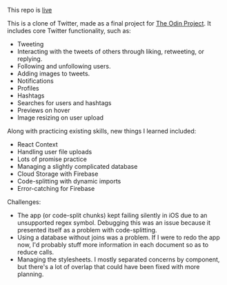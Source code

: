 This repo is [live](https://twitter-clone-12cf9.web.app/)

This is a clone of Twitter, made as a final project for [The Odin Project](https://www.theodinproject.com/courses/javascript/lessons/final-project-116ff273-1e55-4055-bd7f-146c17d0ec9c). It includes core Twitter functionality, such as:

- Tweeting
- Interacting with the tweets of others through liking, retweeting, or replying. 
- Following and unfollowing users. 
- Adding images to tweets. 
- Notifications
- Profiles
- Hashtags
- Searches for users and hashtags
- Previews on hover
- Image resizing on user upload

Along with practicing existing skills, new things I learned included:

- React Context
- Handling user file uploads
- Lots of promise practice
- Managing a slightly complicated database
- Cloud Storage with Firebase
- Code-splitting with dynamic imports
- Error-catching for Firebase

Challenges:
- The app (or code-split chunks) kept failing silently in iOS due to an unsupported regex symbol. Debugging this was an issue because it presented itself as a problem with code-splitting. 
- Using a database without joins was a problem. If I were to redo the app now, I'd probably stuff  more information in each document so as to reduce calls. 
- Managing the stylesheets. I mostly separated concerns by component, but there's a lot of overlap that could have been fixed with more planning. 